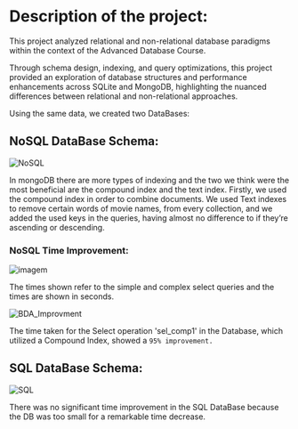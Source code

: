 # Description of the project: 
This project analyzed relational and non-relational database paradigms within the context of the Advanced Database Course.

Through schema design, indexing, and query optimizations, this project provided an exploration of database structures and performance enhancements across SQLite and MongoDB, highlighting the nuanced differences between relational and non-relational approaches.

Using the same data, we created two DataBases:
## NoSQL DataBase Schema:

![NoSQL](https://github.com/ricasbp/DisneyMoviesDB/assets/59062659/f8748330-be1f-4128-8760-a9a165911a86)

In mongoDB there are more types of indexing and the two we think were the most beneficial
are the compound index and the text index. Firstly, we used the compound index in order to
combine documents. We used Text indexes to remove certain words of movie names, from
every collection, and we added the used keys in the queries, having almost no difference to
if they’re ascending or descending.

### NoSQL Time Improvement:

![imagem](https://github.com/ricasbp/DisneyMoviesDB/assets/59062659/e930c17c-ea11-4b93-bf1a-6736930e586b)

The times shown refer to the simple and complex select queries and the times are shown in seconds.

![BDA_Improvment](https://github.com/ricasbp/DisneyMoviesDB/assets/59062659/94f1e44a-269d-4140-9430-eb9d3d4cbaed)

The time taken for the Select operation 'sel_comp1' in the Database, which utilized a Compound Index, showed a `95% improvement.`


## SQL DataBase Schema:

![SQL](https://github.com/ricasbp/DisneyMoviesDB/assets/59062659/7b6c0f7a-cd77-4778-b11b-a751b11af7ec)

There was no significant time improvement in the SQL DataBase because the DB was too small for a remarkable time decrease.
